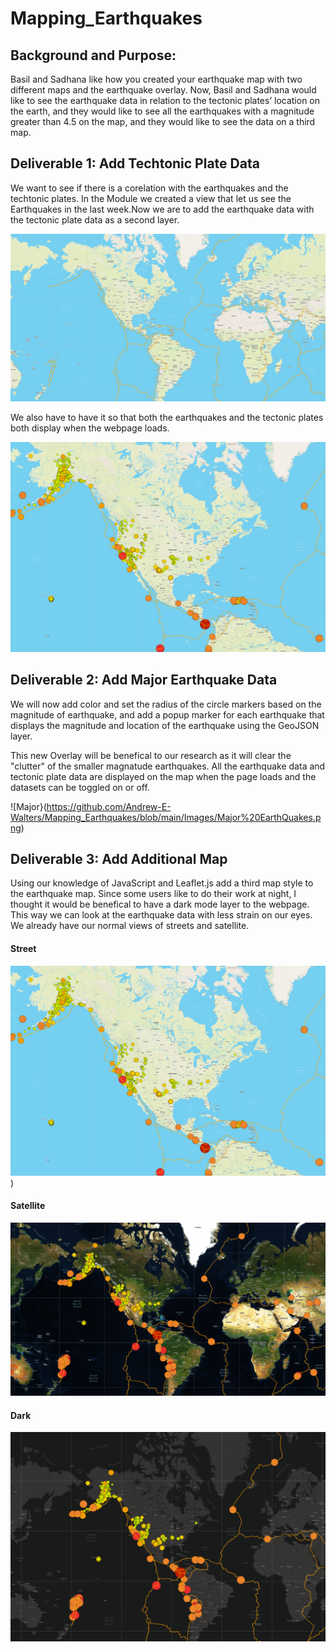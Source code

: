 # Mapping_Earthquakes

## Background and Purpose:
Basil and Sadhana like how you created your earthquake map with two different maps and the earthquake overlay. Now, Basil and Sadhana would like to see the earthquake data in relation to the tectonic plates’ location on the earth, and they would like to see all the earthquakes with a magnitude greater than 4.5 on the map, and they would like to see the data on a third map.

## Deliverable 1: Add Techtonic Plate Data
We want to see if there is a corelation with the earthquakes and the techtonic plates. In the Module we created a view that let us see the Earthquakes in the last week.Now we are to add the earthquake data with the tectonic plate data as a second layer.

![Tec](https://github.com/Andrew-E-Walters/Mapping_Earthquakes/blob/main/Images/Plates.png)

We also have to have it so that both the earthquakes and the tectonic plates both display when the webpage loads. 

![Overlays](https://github.com/Andrew-E-Walters/Mapping_Earthquakes/blob/main/Images/Finished%20Module.png)

## Deliverable 2: Add Major Earthquake Data
We will now add color and set the radius of the circle markers based on the magnitude of earthquake, and add a popup marker for each earthquake that displays the magnitude and location of the earthquake using the GeoJSON layer. 

This new Overlay will be benefical to our research as it will clear the "clutter" of the smaller magnatude earthquakes. All the earthquake data and tectonic plate data are displayed on the map when the page loads and the datasets can be toggled on or off. 

![Major}(https://github.com/Andrew-E-Walters/Mapping_Earthquakes/blob/main/Images/Major%20EarthQuakes.png)

## Deliverable 3: Add Additional Map

Using our knowledge of JavaScript and Leaflet.js add a third map style to the earthquake map. Since some users like to do their work at night, I thought it would be benefical to have a dark mode layer to the webpage. This way we can look at the earthquake data with less strain on our eyes. We already have our normal views of streets and satellite. 


#### Street
![Street](https://github.com/Andrew-E-Walters/Mapping_Earthquakes/blob/main/Images/Finished%20Module.png))

#### Satellite
![Sat](https://github.com/Andrew-E-Walters/Mapping_Earthquakes/blob/main/Images/Sat%20.png)

#### Dark
![Dark](https://github.com/Andrew-E-Walters/Mapping_Earthquakes/blob/main/Images/Dark%20Mode%20Added.png)
